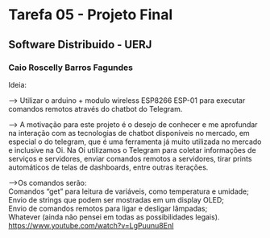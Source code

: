 # Tarefa 05 - Projeto Final 
## Software Distribuido - UERJ 
### Caio Roscelly Barros Fagundes


Ideia:

--> Utilizar o arduino + modulo wireless ESP8266 ESP-01 para executar comandos remotos através do chatbot do Telegram. 

--> A motivação para este projeto é o desejo de conhecer e me aprofundar na interação com as tecnologias de chatbot disponíveis no mercado, em especial o do telegram, que é uma ferramenta já muito utilizada no mercado e inclusive na Oi.
Na Oi utilizamos o Telegram para coletar informações de serviços e servidores, enviar comandos remotos a servidores, tirar prints automáticos de telas de dashboards, entre outras iterações.

-->Os comandos serão:\
Comandos “get” para leitura de variáveis, como temperatura e umidade;\
Envio de strings que podem ser mostradas em um display OLED;\
Envio de comandos remotos para ligar e desligar lâmpadas;\
Whatever (ainda não pensei em todas as possibilidades legais).\
https://www.youtube.com/watch?v=LgPuunu8EnI

